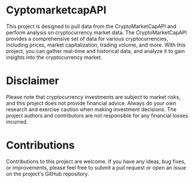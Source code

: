 # CyptomarketcapAPI
This project is designed to pull data from the CryptoMarketCapAPI and perform analysis on cryptocurrency market data. The CryptoMarketCapAPI provides a comprehensive set of data for various cryptocurrencies, including prices, market capitalization, trading volume, and more. With this project, you can gather real-time and historical data, and analyze it to gain insights into the cryptocurrency market.
# Disclaimer
Please note that cryptocurrency investments are subject to market risks, and this project does not provide financial advice. Always do your own research and exercise caution when making investment decisions. The project authors and contributors are not responsible for any financial losses incurred.
# Contributions
Contributions to this project are welcome. If you have any ideas, bug fixes, or improvements, please feel free to submit a pull request or open an issue on the project's GitHub repository.
